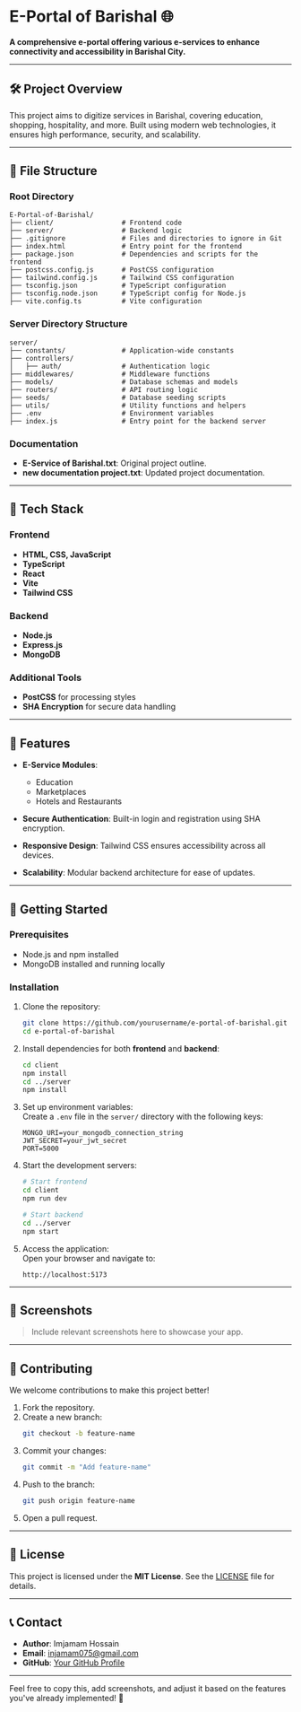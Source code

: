 # E-Portal of Barishal 🌐  

**A comprehensive e-portal offering various e-services to enhance connectivity and accessibility in Barishal City.**  

---

## 🛠️ Project Overview  

This project aims to digitize services in Barishal, covering education, shopping, hospitality, and more. Built using modern web technologies, it ensures high performance, security, and scalability.  

---

## 📂 File Structure  

### Root Directory  

```plaintext  
E-Portal-of-Barishal/  
├── client/                 # Frontend code  
├── server/                 # Backend logic  
├── .gitignore              # Files and directories to ignore in Git  
├── index.html              # Entry point for the frontend  
├── package.json            # Dependencies and scripts for the frontend  
├── postcss.config.js       # PostCSS configuration  
├── tailwind.config.js      # Tailwind CSS configuration  
├── tsconfig.json           # TypeScript configuration  
├── tsconfig.node.json      # TypeScript config for Node.js  
├── vite.config.ts          # Vite configuration  
```

### Server Directory Structure  

```plaintext  
server/  
├── constants/              # Application-wide constants  
├── controllers/  
│   ├── auth/               # Authentication logic  
├── middlewares/            # Middleware functions  
├── models/                 # Database schemas and models  
├── routers/                # API routing logic  
├── seeds/                  # Database seeding scripts  
├── utils/                  # Utility functions and helpers  
├── .env                    # Environment variables  
├── index.js                # Entry point for the backend server  
```

### Documentation  

- **E-Service of Barishal.txt**: Original project outline.  
- **new documentation project.txt**: Updated project documentation.  

---

## 🚀 Tech Stack  

### Frontend  

- **HTML, CSS, JavaScript**  
- **TypeScript**  
- **React**  
- **Vite**  
- **Tailwind CSS**  

### Backend  

- **Node.js**  
- **Express.js**  
- **MongoDB**  

### Additional Tools  

- **PostCSS** for processing styles  
- **SHA Encryption** for secure data handling  

---

## 📜 Features  

- **E-Service Modules**:  
  - Education  
  - Marketplaces  
  - Hotels and Restaurants  

- **Secure Authentication**: Built-in login and registration using SHA encryption.  
- **Responsive Design**: Tailwind CSS ensures accessibility across all devices.  
- **Scalability**: Modular backend architecture for ease of updates.  

---

## 📖 Getting Started  

### Prerequisites  

- Node.js and npm installed  
- MongoDB installed and running locally  

### Installation  

1. Clone the repository:  
   ```bash  
   git clone https://github.com/yourusername/e-portal-of-barishal.git  
   cd e-portal-of-barishal  
   ```  

2. Install dependencies for both **frontend** and **backend**:  
   ```bash  
   cd client  
   npm install  
   cd ../server  
   npm install  
   ```  

3. Set up environment variables:  
   Create a `.env` file in the `server/` directory with the following keys:  
   ```plaintext  
   MONGO_URI=your_mongodb_connection_string  
   JWT_SECRET=your_jwt_secret  
   PORT=5000  
   ```  

4. Start the development servers:  
   ```bash  
   # Start frontend  
   cd client  
   npm run dev  

   # Start backend  
   cd ../server  
   npm start  
   ```  

5. Access the application:  
   Open your browser and navigate to:  
   ```plaintext  
   http://localhost:5173  
   ```  

---

## 📸 Screenshots  

> Include relevant screenshots here to showcase your app.  

---

## 🧩 Contributing  

We welcome contributions to make this project better!  

1. Fork the repository.  
2. Create a new branch:  
   ```bash  
   git checkout -b feature-name  
   ```  
3. Commit your changes:  
   ```bash  
   git commit -m "Add feature-name"  
   ```  
4. Push to the branch:  
   ```bash  
   git push origin feature-name  
   ```  
5. Open a pull request.  

---

## 📜 License  

This project is licensed under the **MIT License**. See the [LICENSE](LICENSE) file for details.  

---

## 📞 Contact  

- **Author**: Imjamam Hossain  
- **Email**: injamam075@gmail.com  
- **GitHub**: [Your GitHub Profile](https://github.com/injamam321)  
--- 

Feel free to copy this, add screenshots, and adjust it based on the features you've already implemented! 🚀  

